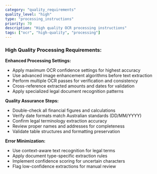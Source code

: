 ```yaml
---
category: "quality_requirements"
quality_level: "high"
type: "processing_instructions"
priority: 70
description: "High quality OCR processing instructions"
tags: ["ocr", "high-quality", "processing"]
---
```


### High Quality Processing Requirements:

**Enhanced Processing Settings:**
- Apply maximum OCR confidence settings for highest accuracy
- Use advanced image enhancement algorithms before text extraction
- Perform multiple OCR passes for verification and consistency
- Cross-reference extracted amounts and dates for validation
- Apply specialized legal document recognition patterns

**Quality Assurance Steps:**
- Double-check all financial figures and calculations
- Verify date formats match Australian standards (DD/MM/YYYY)
- Confirm legal terminology extraction accuracy
- Review proper names and addresses for completeness
- Validate table structures and formatting preservation

**Error Minimization:**
- Use context-aware text recognition for legal terms
- Apply document type-specific extraction rules
- Implement confidence scoring for uncertain characters
- Flag low-confidence extractions for manual review